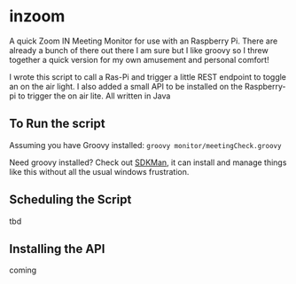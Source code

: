 # inzoom
A quick Zoom IN Meeting Monitor for use with an Raspberry Pi.  There  are already a bunch of there out there I am sure but I like groovy so I threw together a quick version for my own amusement and personal comfort!

I wrote this script to call a Ras-Pi and trigger a little REST endpoint to toggle an on the air light.  I also added a small API to be installed on the Raspberry-pi to trigger the on air lite.  All written in Java

To Run the script
-----------------
Assuming you have Groovy installed: 
```groovy monitor/meetingCheck.groovy```

Need groovy installed? Check out [SDKMan](https://sdkman.io/), it can install and manage things like this without all the usual windows frustration.

Scheduling the Script
---------------------

tbd

Installing the API
------------------

coming